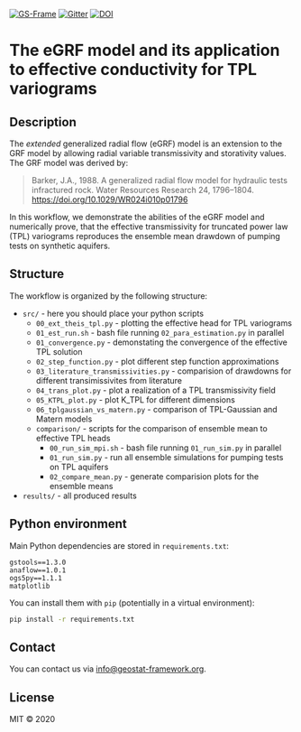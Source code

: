 [![GS-Frame](https://img.shields.io/badge/github-GeoStat_Framework-468a88?logo=github&style=flat)](https://github.com/GeoStat-Framework)
[![Gitter](https://badges.gitter.im/GeoStat-Examples/community.svg)](https://gitter.im/GeoStat-Examples/community?utm_source=badge&utm_medium=badge&utm_campaign=pr-badge)
[![DOI](https://zenodo.org/badge/DOI/10.5281/zenodo.4246460.svg)](https://doi.org/10.5281/zenodo.4246460)

# The eGRF model and its application to effective conductivity for TPL variograms


## Description

The *extended* generalized radial flow (eGRF) model is an extension to the GRF model
by allowing radial variable transmissivity and storativity values.
The GRF model was derived by:

> Barker, J.A., 1988.
> A generalized radial flow model for hydraulic tests infractured rock.
> Water Resources Research 24, 1796–1804. https://doi.org/10.1029/WR024i010p01796

In this workflow, we demonstrate the abilities of the eGRF model and numerically
prove, that the effective transmissivity for truncated power law (TPL) variograms
reproduces the ensemble mean drawdown of pumping tests on synthetic aquifers.


## Structure

The workflow is organized by the following structure:
- `src/` - here you should place your python scripts
  - `00_ext_theis_tpl.py` - plotting the effective head for TPL variograms
  - `01_est_run.sh` - bash file running `02_para_estimation.py` in parallel
  - `01_convergence.py` - demonstating the convergence of the effective TPL solution
  - `02_step_function.py` - plot different step function approximations
  - `03_literature_transmissivities.py` - comparision of drawdowns for different
    transimissivites from literature
  - `04_trans_plot.py` - plot a realization of a TPL transmissivity field
  - `05_KTPL_plot.py` - plot K_TPL for different dimensions
  - `06_tplgaussian_vs_matern.py` - comparison of TPL-Gaussian and Matern models
  - `comparison/` - scripts for the comparison of ensemble mean to effective TPL heads
    - `00_run_sim_mpi.sh` - bash file running `01_run_sim.py` in parallel
    - `01_run_sim.py` - run all ensemble simulations for pumping tests on TPL aquifers
    - `02_compare_mean.py` - generate comparision plots for the ensemble means
- `results/` - all produced results


## Python environment

Main Python dependencies are stored in `requirements.txt`:

```
gstools==1.3.0
anaflow==1.0.1
ogs5py==1.1.1
matplotlib
```

You can install them with `pip` (potentially in a virtual environment):

```bash
pip install -r requirements.txt
```


## Contact

You can contact us via <info@geostat-framework.org>.


## License

MIT © 2020
